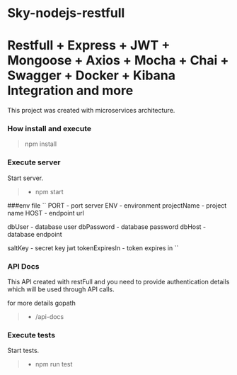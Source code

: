 # Sky-nodejs-restfull
# Restfull + Express + JWT + Mongoose + Axios +  Mocha + Chai + Swagger + Docker + Kibana Integration and more

This project was created with microservices architecture.

### <i class="icon-hdd"></i> How install and execute

> npm install

### Execute server
Start server.
 > - npm start

###env file
``
PORT - port server
ENV - environment 
projectName - project name
HOST - endpoint url

dbUser - database user
dbPassword - database password
dbHost - database endpoint

saltKey - secret key jwt
tokenExpiresIn - token expires in
``

### API Docs

This API created with restFull and you need to provide authentication details which will be used through API calls.

for more details gopath

> - /api-docs

### Execute tests
Start tests.
 > - npm run test
